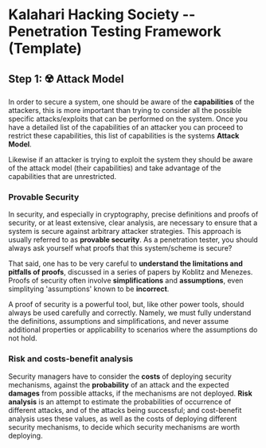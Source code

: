 # Kalahari Hacking Society -- Penetration Testing Framework (Template)

## Step 1: ☢️ Attack Model

In order to secure a system, one should be aware of the 
__capabilities__ of the attackers, this is more important than trying
to consider all the possible specific attacks/exploits that can be
performed on the system. Once you have a detailed list of the 
capabilities of an attacker you can proceed to restrict these 
capabilities, this list of capabilities is the systems 
__Attack Model__. 

Likewise if an attacker is trying to exploit the system they should 
be aware of the attack model (their capabilities) and take advantage
of the capabilities that are unrestricted.

### Provable Security

In security, and especially in cryptography, precise definitions and 
proofs of security, or at least extensive, clear analysis, are 
necessary to ensure that a system is secure against arbitrary 
attacker strategies. This approach is usually referred to 
as __provable security__. As a penetration tester, you should always
ask yourself what proofs that this system/scheme is secure?

That said, one has to be very careful to __understand the limitations 
and pitfalls of proofs__, discussed in a series of papers by Koblitz 
and Menezes. Proofs of security often involve __simplifications__ and 
__assumptions__, even simplitying 'assumptions' known to be 
__incorrect__.

A proof of security is a powerful tool, but, like other power tools, 
should always be used carefully and correctly. Namely, we must fully 
understand the definitions, assumptions and simplifications, and 
never assume additional properties or applicability to scenarios 
where the assumptions do not hold.

### Risk and costs-benefit analysis

Security managers have to consider the __costs__ of deploying 
security mechanisms, against the __probability__ of an attack and the 
expected __damages__ from possible attacks, if the mechanisms are not 
deployed. __Risk analysis__ is an attempt to estimate the 
probabilities of occurrence of different attacks, and of the attacks 
being successful; and cost-benefit analysis uses these values, as 
well as the costs of deploying different security mechanisms, to 
decide which security mechanisms are worth deploying.
